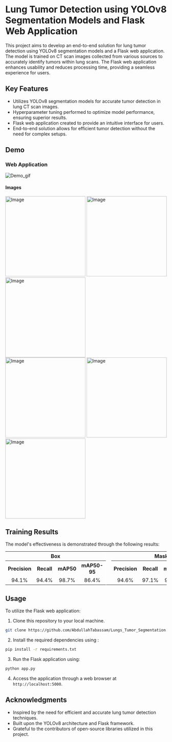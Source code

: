 # Lung Tumor Detection using YOLOv8 Segmentation Models and Flask Web Application

This project aims to develop an end-to-end solution for lung tumor detection using YOLOv8 segmentation models and a Flask web application. The model is trained on CT scan images collected from various sources to accurately identify tumors within lung scans. The Flask web application enhances usability and reduces processing time, providing a seamless experience for users.

## Key Features

- Utilizes YOLOv8 segmentation models for accurate tumor detection in lung CT scan images.
- Hyperparameter tuning performed to optimize model performance, ensuring superior results.
- Flask web application created to provide an intuitive interface for users.
- End-to-end solution allows for efficient tumor detection without the need for complex setups.


## Demo

### Web Application

![Demo_gif](https://github.com/AbdullahTabassam/Lungs_Tumor_Segmentation/blob/master/Demo.gif)

#### Images

<div>
<img src="https://github.com/AbdullahTabassam/Lungs_Tumor_Segmentation/blob/master/static/images/000117.png" alt="Image" height="250" width="250">
<img src="https://github.com/AbdullahTabassam/Lungs_Tumor_Segmentation/blob/master/static/images/000157.png" alt="Image" height="250" width="250">
<img src="https://github.com/AbdullahTabassam/Lungs_Tumor_Segmentation/blob/master/static/images/000163.png" alt="Image" height="250" width="250">
</div>
<div>
<img src="https://github.com/AbdullahTabassam/Lungs_Tumor_Segmentation/blob/master/static/results/predicted_000117.png" alt="Image" height="250" width="250">
<img src="https://github.com/AbdullahTabassam/Lungs_Tumor_Segmentation/blob/master/static/results/predicted_000157.png" alt="Image" height="250" width="250">
<img src="https://github.com/AbdullahTabassam/Lungs_Tumor_Segmentation/blob/master/static/results/predicted_000163.png" alt="Image" height="250" width="250">
</div>


## Training Results

The model's effectiveness is demonstrated through the following results:

<table style="margin: 0 auto; border-collapse: collapse;">
  <tr>
    <th colspan="4" style="text-align: center;">Box</th>
    <th style="border-left: 1px solid white;"></th>
    <th colspan="4" style="text-align: center;">Mask</th>
  </tr>
  <tr>
    <th style="text-align:center;">Precision</th>
    <th style="text-align:center;">Recall</th>
    <th style="text-align:center;">mAP50</th>
    <th style="text-align:center;">mAP50-95</th>
    <td style="border-left: 1px solid white;"></td>
    <th style="text-align:center;">Precision</th>
    <th style="text-align:center;">Recall</th>
    <th style="text-align:center;">mAP50</th>
    <th style="text-align:center;">mAP50-95</th>
  </tr>
  <tr>
    <td style="text-align:center;">94.1%</td>
    <td style="text-align:center;">94.4%</td>
    <td style="text-align:center;">98.7%</td>
    <td style="text-align:center;">86.4%</td>
    <td style="border-left: 1px solid white;"></td>
    <td style="text-align:center;">94.6%</td>
    <td style="text-align:center;">97.1%</td>
    <td style="text-align:center;">98.9%</td>
    <td style="text-align:center;">81.9%</td>
  </tr>
</table>

## Usage

To utilize the Flask web application:

1. Clone this repository to your local machine.
```bash
git clone https://github.com/AbdullahTabassam/Lungs_Tumor_Segmentation.git
```
2. Install the required dependencies using :
```bash
pip install -r requirements.txt
```
3. Run the Flask application using:
```bash
python app.py
```
4. Access the application through a web browser at `http://localhost:5000`.


## Acknowledgments

- Inspired by the need for efficient and accurate lung tumor detection techniques.
- Built upon the YOLOv8 architecture and Flask framework.
- Grateful to the contributors of open-source libraries utilized in this project.
